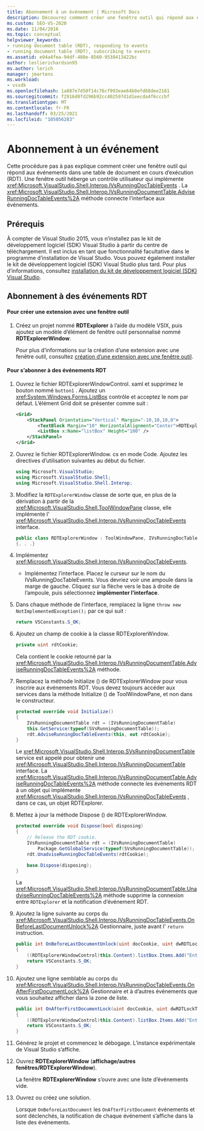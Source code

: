 ```yaml
---
title: Abonnement à un événement | Microsoft Docs
description: Découvrez comment créer une fenêtre outil qui répond aux événements dans une table de document en cours d’exécution dans le kit de développement logiciel (SDK) Visual Studio.
ms.custom: SEO-VS-2020
ms.date: 11/04/2016
ms.topic: conceptual
helpviewer_keywords:
- running document table (RDT), responding to events
- running document table (RDT), subscribing to events
ms.assetid: e94a4fea-94df-488e-8560-9538413422bc
author: leslierichardson95
ms.author: lerich
manager: jmartens
ms.workload:
- vssdk
ms.openlocfilehash: 1a887e7d50f14c76cf993eae64b0efd88dee2181
ms.sourcegitcommit: f2916d8fd296b92cc402597d1d1eecda4f6cccbf
ms.translationtype: MT
ms.contentlocale: fr-FR
ms.lasthandoff: 03/25/2021
ms.locfileid: "105056283"
---
```

# <a name="subscribing-to-an-event"></a>Abonnement à un événement
Cette procédure pas à pas explique comment créer une fenêtre outil qui répond aux événements dans une table de document en cours d’exécution (RDT). Une fenêtre outil héberge un contrôle utilisateur qui implémente <xref:Microsoft.VisualStudio.Shell.Interop.IVsRunningDocTableEvents> . La <xref:Microsoft.VisualStudio.Shell.Interop.IVsRunningDocumentTable.AdviseRunningDocTableEvents%2A> méthode connecte l’interface aux événements.

## <a name="prerequisites"></a>Prérequis
 À compter de Visual Studio 2015, vous n’installez pas le kit de développement logiciel (SDK) Visual Studio à partir du centre de téléchargement. Il est inclus en tant que fonctionnalité facultative dans le programme d’installation de Visual Studio. Vous pouvez également installer le kit de développement logiciel (SDK) Visual Studio plus tard. Pour plus d’informations, consultez [installation du kit de développement logiciel (SDK) Visual Studio](../extensibility/installing-the-visual-studio-sdk.md).

## <a name="subscribing-to-rdt-events"></a>Abonnement à des événements RDT

#### <a name="to-create-an-extension-with-a-tool-window"></a>Pour créer une extension avec une fenêtre outil

1. Créez un projet nommé **RDTExplorer** à l’aide du modèle VSIX, puis ajoutez un modèle d’élément de fenêtre outil personnalisé nommé **RDTExplorerWindow**.

     Pour plus d’informations sur la création d’une extension avec une fenêtre outil, consultez [création d’une extension avec une fenêtre outil](../extensibility/creating-an-extension-with-a-tool-window.md).

#### <a name="to-subscribe-to-rdt-events"></a>Pour s’abonner à des événements RDT

1. Ouvrez le fichier RDTExplorerWindowControl. xaml et supprimez le bouton nommé `button1` . Ajoutez un <xref:System.Windows.Forms.ListBox> contrôle et acceptez le nom par défaut. L’élément Grid doit se présenter comme suit :

    ```xml
    <Grid>
        <StackPanel Orientation="Vertical" Margin="-10,10,10,0">
            <TextBlock Margin="10" HorizontalAlignment="Center">RDTExplorerWindow</TextBlock>
            <ListBox x:Name="listBox" Height="100" />
        </StackPanel>
    </Grid>
    ```

2. Ouvrez le fichier RDTExplorerWindow. cs en mode Code. Ajoutez les directives d’utilisation suivantes au début du fichier.

    ```csharp
    using Microsoft.VisualStudio;
    using Microsoft.VisualStudio.Shell;
    using Microsoft.VisualStudio.Shell.Interop;
    ```

3. Modifiez la `RDTExplorerWindow` classe de sorte que, en plus de la dérivation à partir de la <xref:Microsoft.VisualStudio.Shell.ToolWindowPane> classe, elle implémente l' <xref:Microsoft.VisualStudio.Shell.Interop.IVsRunningDocTableEvents> interface.

    ```csharp
    public class RDTExplorerWindow : ToolWindowPane, IVsRunningDocTableEvents
    {. . .}
    ```

4. Implémentez <xref:Microsoft.VisualStudio.Shell.Interop.IVsRunningDocTableEvents>.

    - Implémentez l’interface. Placez le curseur sur le nom du IVsRunningDocTableEvents. Vous devriez voir une ampoule dans la marge de gauche. Cliquez sur la flèche vers le bas à droite de l’ampoule, puis sélectionnez **implémenter l’interface**.

5. Dans chaque méthode de l’interface, remplacez la ligne `throw new NotImplementedException();` par ce qui suit :

    ```csharp
    return VSConstants.S_OK;
    ```

6. Ajoutez un champ de cookie à la classe RDTExplorerWindow.

    ```csharp
    private uint rdtCookie;
    ```

     Cela contient le cookie retourné par la <xref:Microsoft.VisualStudio.Shell.Interop.IVsRunningDocumentTable.AdviseRunningDocTableEvents%2A> méthode.

7. Remplacez la méthode Initialize () de RDTExplorerWindow pour vous inscrire aux événements RDT. Vous devez toujours accéder aux services dans la méthode Initialize () de ToolWindowPane, et non dans le constructeur.

    ```csharp
    protected override void Initialize()
    {
        IVsRunningDocumentTable rdt = (IVsRunningDocumentTable)
        this.GetService(typeof(SVsRunningDocumentTable));
        rdt.AdviseRunningDocTableEvents(this, out rdtCookie);
    }
    ```

     Le <xref:Microsoft.VisualStudio.Shell.Interop.SVsRunningDocumentTable> service est appelé pour obtenir une <xref:Microsoft.VisualStudio.Shell.Interop.IVsRunningDocumentTable> interface. La <xref:Microsoft.VisualStudio.Shell.Interop.IVsRunningDocumentTable.AdviseRunningDocTableEvents%2A> méthode connecte les événements RDT à un objet qui implémente <xref:Microsoft.VisualStudio.Shell.Interop.IVsRunningDocTableEvents> , dans ce cas, un objet RDTExplorer.

8. Mettez à jour la méthode Dispose () de RDTExplorerWindow.

    ```csharp
    protected override void Dispose(bool disposing)
    {
        // Release the RDT cookie.
        IVsRunningDocumentTable rdt = (IVsRunningDocumentTable)
            Package.GetGlobalService(typeof(SVsRunningDocumentTable));
        rdt.UnadviseRunningDocTableEvents(rdtCookie);

        base.Dispose(disposing);
    }
    ```

     La <xref:Microsoft.VisualStudio.Shell.Interop.IVsRunningDocumentTable.UnadviseRunningDocTableEvents%2A> méthode supprime la connexion entre `RDTExplorer` et la notification d’événement RDT.

9. Ajoutez la ligne suivante au corps du <xref:Microsoft.VisualStudio.Shell.Interop.IVsRunningDocTableEvents.OnBeforeLastDocumentUnlock%2A> Gestionnaire, juste avant l' `return` instruction.

    ```csharp
    public int OnBeforeLastDocumentUnlock(uint docCookie, uint dwRDTLockType, uint dwReadLocksRemaining, uint dwEditLocksRemaining)
    {
        ((RDTExplorerWindowControl)this.Content).listBox.Items.Add("Entering OnBeforeLastDocumentUnlock");
        return VSConstants.S_OK;
    }
    ```

10. Ajoutez une ligne semblable au corps du <xref:Microsoft.VisualStudio.Shell.Interop.IVsRunningDocTableEvents.OnAfterFirstDocumentLock%2A> Gestionnaire et à d’autres événements que vous souhaitez afficher dans la zone de liste.

    ```csharp
    public int OnAfterFirstDocumentLock(uint docCookie, uint dwRDTLockType, uint dwReadLocksRemaining, uint dwEditLocksRemaining)
    {
        ((RDTExplorerWindowControl)this.Content).listBox.Items.Add("Entering OnAfterFirstDocumentLock");
        return VSConstants.S_OK;
    }
    ```

11. Générez le projet et commencez le débogage. L’instance expérimentale de Visual Studio s’affiche.

12. Ouvrez **RDTExplorerWindow** (**affichage/autres fenêtres/RDTExplorerWindow**).

     La fenêtre **RDTExplorerWindow** s’ouvre avec une liste d’événements vide.

13. Ouvrez ou créez une solution.

     Lorsque `OnBeforeLastDocument` les `OnAfterFirstDocument` événements et sont déclenchés, la notification de chaque événement s’affiche dans la liste des événements.
